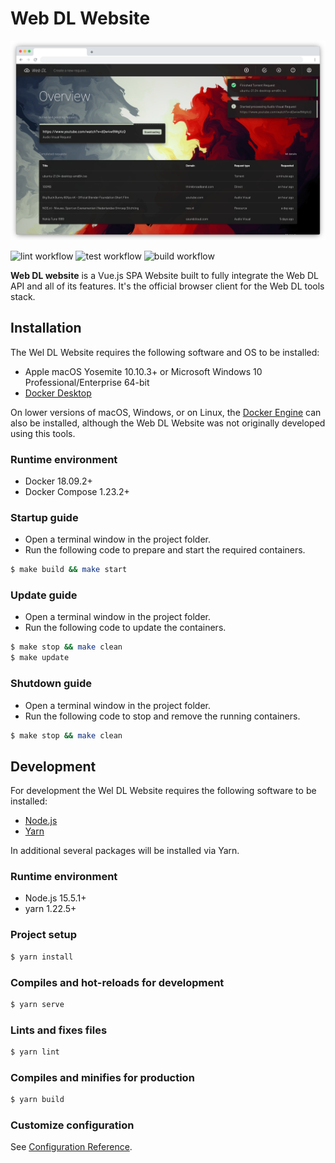 # Web DL Website

![Web DL website overview page](.github/assets/overview-framed.png)

![lint workflow](https://github.com/web-dl-tools/website/actions/workflows/lint.yml/badge.svg)
![test workflow](https://github.com/web-dl-tools/website/actions/workflows/test.yml/badge.svg)
![build workflow](https://github.com/web-dl-tools/website/actions/workflows/build.yml/badge.svg)

**Web DL website** is a Vue.js SPA Website built to fully integrate the Web DL API and all of its features. 
It's the official browser client for the Web DL tools stack.

## Installation
The Wel DL Website requires the following software and OS to be installed:

- Apple macOS Yosemite 10.10.3+ or Microsoft Windows 10 Professional/Enterprise 64-bit
- [Docker Desktop](https://www.docker.com/products/docker-desktop) 

On lower versions of macOS, Windows, or on Linux, the 
[Docker Engine](https://hub.docker.com/search?offering=community&operating_system=linux&q=&type=edition)
can also be installed, although the Web DL Website was not originally developed using this tools.

### Runtime environment
- Docker 18.09.2+
- Docker Compose 1.23.2+

### Startup guide

 - Open a terminal window in the project folder.
 - Run the following code to prepare and start the required containers.

``` bash
$ make build && make start
```

### Update guide

 - Open a terminal window in the project folder.
 - Run the following code to update the containers.

``` bash
$ make stop && make clean
$ make update
```

### Shutdown guide

 - Open a terminal window in the project folder.
 - Run the following code to stop and remove the running containers.

``` bash
$ make stop && make clean
```

## Development
For development the Wel DL Website requires the following software to be installed:

- [Node.js](https://nodejs.org/en)
- [Yarn](https://classic.yarnpkg.com/en/docs/install/#mac-stable)

In additional several packages will be installed via Yarn.

### Runtime environment
- Node.js 15.5.1+
- yarn 1.22.5+

### Project setup
``` bash
$ yarn install
```

### Compiles and hot-reloads for development

``` bash
$ yarn serve
```

### Lints and fixes files

``` bash
$ yarn lint
```

### Compiles and minifies for production

``` bash
$ yarn build
```

### Customize configuration
See [Configuration Reference](https://cli.vuejs.org/config/).
